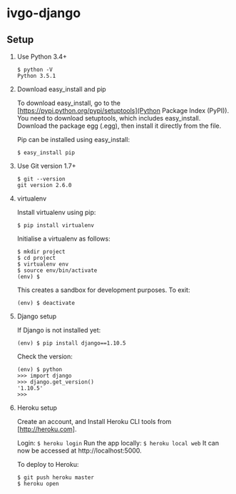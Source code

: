 # ivgo-django

## Setup

1. Use Python 3.4+

    ```
    $ python -V
    Python 3.5.1
    ```

2. Download easy\_install and pip

    To download easy\_install, go to the [https://pypi.python.org/pypi/setuptools](Python Package Index \(PyPI\)). 
    You need to download setuptools, which includes easy\_install. Download the package egg (.egg), then install it directly from the file.

    Pip can be installed using easy\_install:

    ```
    $ easy_install pip
    ```

3. Use Git version 1.7+

    ```
    $ git --version
    git version 2.6.0
    ```

4. virtualenv

    Install virtualenv using pip:

    ```
    $ pip install virtualenv
    ```

    Initialise a virtualenv as follows:

    ```
    $ mkdir project
    $ cd project
    $ virtualenv env
    $ source env/bin/activate
    (env) $
    ```

    This creates a sandbox for development purposes. To exit:

    ```
    (env) $ deactivate
    ```

5. Django setup

    If Django is not installed yet:

    ```
    (env) $ pip install django==1.10.5
    ```

    Check the version:

    ```
    (env) $ python
    >>> import django
    >>> django.get_version()
    '1.10.5'
    >>>
    ```

6. Heroku setup

    Create an account, and Install Heroku CLI tools from [http://heroku.com].
    
    Login:
    `$ heroku login`
    Run the app locally:
    `$ heroku local web`
    It can now be accessed at http://localhost:5000.
    
    To deploy to Heroku:
    ```
    $ git push heroku master
    $ heroku open
    ```
